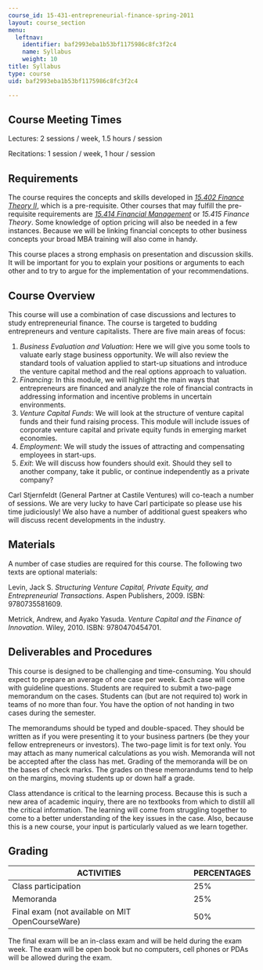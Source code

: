 ```yaml
---
course_id: 15-431-entrepreneurial-finance-spring-2011
layout: course_section
menu:
  leftnav:
    identifier: baf2993eba1b53bf1175986c8fc3f2c4
    name: Syllabus
    weight: 10
title: Syllabus
type: course
uid: baf2993eba1b53bf1175986c8fc3f2c4

---
```


Course Meeting Times
--------------------

Lectures: 2 sessions / week, 1.5 hours / session

Recitations: 1 session / week, 1 hour / session

Requirements
------------

The course requires the concepts and skills developed in [_15.402 Finance Theory II_](/courses/15-402-finance-theory-ii-spring-2003), which is a pre-requisite. Other courses that may fulfill the pre-requisite requirements are [_15.414 Financial Management_](/courses/15-414-financial-management-summer-2003) or _15.415 Finance Theory_. Some knowledge of option pricing will also be needed in a few instances. Because we will be linking financial concepts to other business concepts your broad MBA training will also come in handy.

This course places a strong emphasis on presentation and discussion skills. It will be important for you to explain your positions or arguments to each other and to try to argue for the implementation of your recommendations.

Course Overview
---------------

This course will use a combination of case discussions and lectures to study entrepreneurial finance. The course is targeted to budding entrepreneurs and venture capitalists. There are five main areas of focus:

1.  _Business Evaluation and Valuation_: Here we will give you some tools to valuate early stage business opportunity. We will also review the standard tools of valuation applied to start-up situations and introduce the venture capital method and the real options approach to valuation.
2.  _Financing_: In this module, we will highlight the main ways that entrepreneurs are financed and analyze the role of financial contracts in addressing information and incentive problems in uncertain environments.
3.  _Venture Capital Funds_: We will look at the structure of venture capital funds and their fund raising process. This module will include issues of corporate venture capital and private equity funds in emerging market economies.
4.  _Employment_: We will study the issues of attracting and compensating employees in start-ups.
5.  _Exit_: We will discuss how founders should exit. Should they sell to another company, take it public, or continue independently as a private company?

Carl Stjernfeldt (General Partner at Castile Ventures) will co-teach a number of sessions. We are very lucky to have Carl participate so please use his time judiciously! We also have a number of additional guest speakers who will discuss recent developments in the industry.

Materials
---------

A number of case studies are required for this course. The following two texts are optional materials:

Levin, Jack S. _Structuring Venture Capital, Private Equity, and Entrepreneurial Transactions_. Aspen Publishers, 2009. ISBN: 9780735581609.

Metrick, Andrew, and Ayako Yasuda. _Venture Capital and the Finance of Innovation_. Wiley, 2010. ISBN: 9780470454701.

Deliverables and Procedures
---------------------------

This course is designed to be challenging and time-consuming. You should expect to prepare an average of one case per week. Each case will come with guideline questions. Students are required to submit a two-page memorandum on the cases. Students can (but are not required to) work in teams of no more than four. You have the option of not handing in two cases during the semester.

The memorandums should be typed and double-spaced. They should be written as if you were presenting it to your business partners (be they your fellow entrepreneurs or investors). The two-page limit is for text only. You may attach as many numerical calculations as you wish. Memoranda will not be accepted after the class has met. Grading of the memoranda will be on the bases of check marks. The grades on these memorandums tend to help on the margins, moving students up or down half a grade.

Class attendance is critical to the learning process. Because this is such a new area of academic inquiry, there are no textbooks from which to distill all the critical information. The learning will come from struggling together to come to a better understanding of the key issues in the case. Also, because this is a new course, your input is particularly valued as we learn together.

Grading
-------

| ACTIVITIES | PERCENTAGES |
| --- | --- |
| Class participation | 25% |
| Memoranda | 25% |
| Final exam (not available on MIT OpenCourseWare) | 50% 

The final exam will be an in-class exam and will be held during the exam week. The exam will be open book but no computers, cell phones or PDAs will be allowed during the exam.